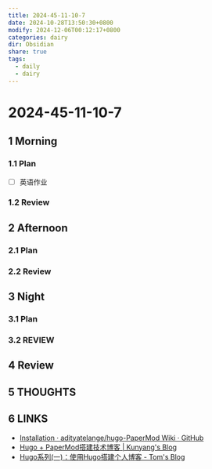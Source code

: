 ```yaml
---
title: 2024-45-11-10-7
date: 2024-10-28T13:50:30+0800
modify: 2024-12-06T00:12:17+0800
categories: dairy
dir: Obsidian
share: true
tags:
  - daily
  - dairy
---
```


# 2024-45-11-10-7

## 1 Morning

### 1.1 Plan

- [ ] 英语作业

### 1.2 Review

## 2 Afternoon

### 2.1 Plan

### 2.2 Review

## 3 Night

### 3.1 Plan

### 3.2 REVIEW

## 4 Review

## 5 THOUGHTS

## 6 LINKS

- [Installation · adityatelange/hugo-PaperMod Wiki · GitHub](https://github.com/adityatelange/hugo-PaperMod/wiki/Installation)
- [Hugo + PaperMod搭建技术博客 | Kunyang's Blog](https://kyxie.github.io/zh/blog/tech/papermod/)
- [Hugo系列(一)：使用Hugo搭建个人博客 - Tom's Blog](https://blog.grew.cc/posts/hugo-blog/)